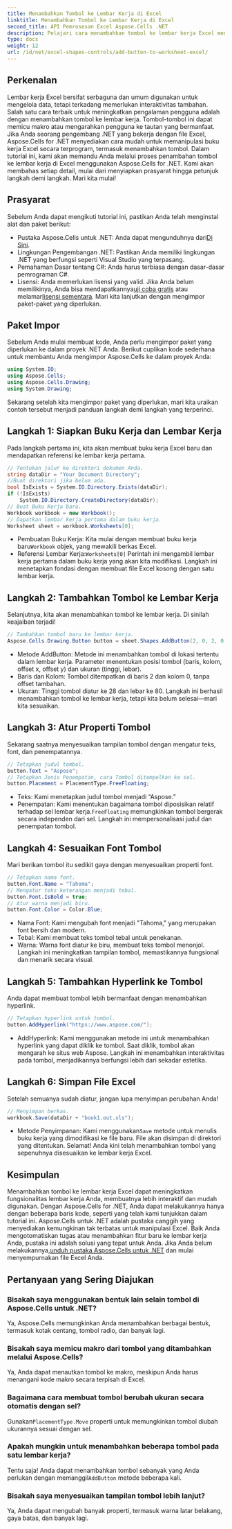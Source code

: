 ```yaml
---
title: Menambahkan Tombol ke Lembar Kerja di Excel
linktitle: Menambahkan Tombol ke Lembar Kerja di Excel
second_title: API Pemrosesan Excel Aspose.Cells .NET
description: Pelajari cara menambahkan tombol ke lembar kerja Excel menggunakan Aspose.Cells for .NET dengan tutorial langkah demi langkah ini. Sempurnakan lembar kerja Excel dengan tombol interaktif.
type: docs
weight: 12
url: /id/net/excel-shapes-controls/add-button-to-worksheet-excel/
---
```

## Perkenalan
Lembar kerja Excel bersifat serbaguna dan umum digunakan untuk mengelola data, tetapi terkadang memerlukan interaktivitas tambahan. Salah satu cara terbaik untuk meningkatkan pengalaman pengguna adalah dengan menambahkan tombol ke lembar kerja. Tombol-tombol ini dapat memicu makro atau mengarahkan pengguna ke tautan yang bermanfaat. Jika Anda seorang pengembang .NET yang bekerja dengan file Excel, Aspose.Cells for .NET menyediakan cara mudah untuk memanipulasi buku kerja Excel secara terprogram, termasuk menambahkan tombol.
Dalam tutorial ini, kami akan memandu Anda melalui proses penambahan tombol ke lembar kerja di Excel menggunakan Aspose.Cells for .NET. Kami akan membahas setiap detail, mulai dari menyiapkan prasyarat hingga petunjuk langkah demi langkah. Mari kita mulai!
## Prasyarat
Sebelum Anda dapat mengikuti tutorial ini, pastikan Anda telah menginstal alat dan paket berikut:
-  Pustaka Aspose.Cells untuk .NET: Anda dapat mengunduhnya dari[Di Sini](https://releases.aspose.com/cells/net/).
- Lingkungan Pengembangan .NET: Pastikan Anda memiliki lingkungan .NET yang berfungsi seperti Visual Studio yang terpasang.
- Pemahaman Dasar tentang C#: Anda harus terbiasa dengan dasar-dasar pemrograman C#.
-  Lisensi: Anda memerlukan lisensi yang valid. Jika Anda belum memilikinya, Anda bisa mendapatkannya[uji coba gratis](https://releases.aspose.com/) atau melamar[lisensi sementara](https://purchase.aspose.com/temporary-license/).
Mari kita lanjutkan dengan mengimpor paket-paket yang diperlukan.
## Paket Impor
Sebelum Anda mulai membuat kode, Anda perlu mengimpor paket yang diperlukan ke dalam proyek .NET Anda. Berikut cuplikan kode sederhana untuk membantu Anda mengimpor Aspose.Cells ke dalam proyek Anda:
```csharp
using System.IO;
using Aspose.Cells;
using Aspose.Cells.Drawing;
using System.Drawing;
```
Sekarang setelah kita mengimpor paket yang diperlukan, mari kita uraikan contoh tersebut menjadi panduan langkah demi langkah yang terperinci.
## Langkah 1: Siapkan Buku Kerja dan Lembar Kerja
Pada langkah pertama ini, kita akan membuat buku kerja Excel baru dan mendapatkan referensi ke lembar kerja pertama.
```csharp
// Tentukan jalur ke direktori dokumen Anda.
string dataDir = "Your Document Directory";
//Buat direktori jika belum ada.
bool IsExists = System.IO.Directory.Exists(dataDir);
if (!IsExists)
	System.IO.Directory.CreateDirectory(dataDir);
// Buat Buku Kerja baru.
Workbook workbook = new Workbook();
// Dapatkan lembar kerja pertama dalam buku kerja.
Worksheet sheet = workbook.Worksheets[0];
```

-  Pembuatan Buku Kerja: Kita mulai dengan membuat buku kerja baru`Workbook` objek, yang mewakili berkas Excel.
-  Referensi Lembar Kerja:`Worksheets[0]` Perintah ini mengambil lembar kerja pertama dalam buku kerja yang akan kita modifikasi.
Langkah ini menetapkan fondasi dengan membuat file Excel kosong dengan satu lembar kerja.
## Langkah 2: Tambahkan Tombol ke Lembar Kerja
Selanjutnya, kita akan menambahkan tombol ke lembar kerja. Di sinilah keajaiban terjadi!
```csharp
// Tambahkan tombol baru ke lembar kerja.
Aspose.Cells.Drawing.Button button = sheet.Shapes.AddButton(2, 0, 2, 0, 28, 80);
```

- Metode AddButton: Metode ini menambahkan tombol di lokasi tertentu dalam lembar kerja. Parameter menentukan posisi tombol (baris, kolom, offset x, offset y) dan ukuran (tinggi, lebar).
- Baris dan Kolom: Tombol ditempatkan di baris 2 dan kolom 0, tanpa offset tambahan.
- Ukuran: Tinggi tombol diatur ke 28 dan lebar ke 80.
Langkah ini berhasil menambahkan tombol ke lembar kerja, tetapi kita belum selesai—mari kita sesuaikan.
## Langkah 3: Atur Properti Tombol
Sekarang saatnya menyesuaikan tampilan tombol dengan mengatur teks, font, dan penempatannya.
```csharp
// Tetapkan judul tombol.
button.Text = "Aspose";
// Tetapkan Jenis Penempatan, cara Tombol ditempelkan ke sel.
button.Placement = PlacementType.FreeFloating;
```

- Teks: Kami menetapkan judul tombol menjadi “Aspose.”
-  Penempatan: Kami menentukan bagaimana tombol diposisikan relatif terhadap sel lembar kerja.`FreeFloating` memungkinkan tombol bergerak secara independen dari sel.
Langkah ini mempersonalisasi judul dan penempatan tombol.
## Langkah 4: Sesuaikan Font Tombol
Mari berikan tombol itu sedikit gaya dengan menyesuaikan properti font.
```csharp
// Tetapkan nama font.
button.Font.Name = "Tahoma";
// Mengatur teks keterangan menjadi tebal.
button.Font.IsBold = true;
// Atur warna menjadi biru.
button.Font.Color = Color.Blue;
```

- Nama Font: Kami mengubah font menjadi "Tahoma," yang merupakan font bersih dan modern.
- Tebal: Kami membuat teks tombol tebal untuk penekanan.
- Warna: Warna font diatur ke biru, membuat teks tombol menonjol.
Langkah ini meningkatkan tampilan tombol, memastikannya fungsional dan menarik secara visual.
## Langkah 5: Tambahkan Hyperlink ke Tombol
Anda dapat membuat tombol lebih bermanfaat dengan menambahkan hyperlink.
```csharp
// Tetapkan hyperlink untuk tombol.
button.AddHyperlink("https://www.aspose.com/");
```

- AddHyperlink: Kami menggunakan metode ini untuk menambahkan hyperlink yang dapat diklik ke tombol. Saat diklik, tombol akan mengarah ke situs web Aspose.
Langkah ini menambahkan interaktivitas pada tombol, menjadikannya berfungsi lebih dari sekadar estetika.
## Langkah 6: Simpan File Excel
Setelah semuanya sudah diatur, jangan lupa menyimpan perubahan Anda!
```csharp
// Menyimpan berkas.
workbook.Save(dataDir + "book1.out.xls");
```

-  Metode Penyimpanan: Kami menggunakan`Save` metode untuk menulis buku kerja yang dimodifikasi ke file baru. File akan disimpan di direktori yang ditentukan.
Selamat! Anda kini telah menambahkan tombol yang sepenuhnya disesuaikan ke lembar kerja Excel.
## Kesimpulan
Menambahkan tombol ke lembar kerja Excel dapat meningkatkan fungsionalitas lembar kerja Anda, membuatnya lebih interaktif dan mudah digunakan. Dengan Aspose.Cells for .NET, Anda dapat melakukannya hanya dengan beberapa baris kode, seperti yang telah kami tunjukkan dalam tutorial ini.
Aspose.Cells untuk .NET adalah pustaka canggih yang menyediakan kemungkinan tak terbatas untuk manipulasi Excel. Baik Anda mengotomatiskan tugas atau menambahkan fitur baru ke lembar kerja Anda, pustaka ini adalah solusi yang tepat untuk Anda.
 Jika Anda belum melakukannya,[unduh pustaka Aspose.Cells untuk .NET](https://releases.aspose.com/cells/net/) dan mulai menyempurnakan file Excel Anda.
## Pertanyaan yang Sering Diajukan
### Bisakah saya menggunakan bentuk lain selain tombol di Aspose.Cells untuk .NET?
Ya, Aspose.Cells memungkinkan Anda menambahkan berbagai bentuk, termasuk kotak centang, tombol radio, dan banyak lagi.
### Bisakah saya memicu makro dari tombol yang ditambahkan melalui Aspose.Cells?
Ya, Anda dapat menautkan tombol ke makro, meskipun Anda harus menangani kode makro secara terpisah di Excel.
### Bagaimana cara membuat tombol berubah ukuran secara otomatis dengan sel?
 Gunakan`PlacementType.Move` properti untuk memungkinkan tombol diubah ukurannya sesuai dengan sel.
### Apakah mungkin untuk menambahkan beberapa tombol pada satu lembar kerja?
 Tentu saja! Anda dapat menambahkan tombol sebanyak yang Anda perlukan dengan memanggil`AddButton` metode beberapa kali.
### Bisakah saya menyesuaikan tampilan tombol lebih lanjut?
Ya, Anda dapat mengubah banyak properti, termasuk warna latar belakang, gaya batas, dan banyak lagi.